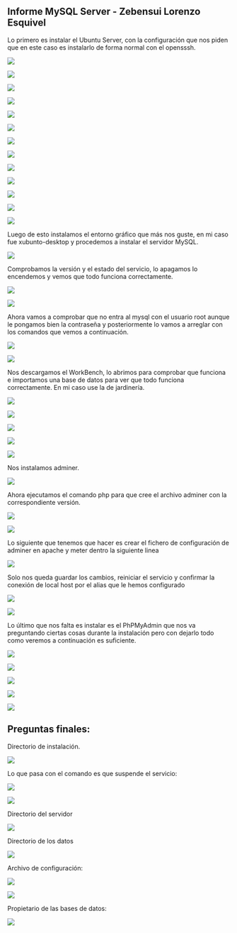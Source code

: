 ## Informe MySQL Server - Zebensui Lorenzo Esquivel

Lo primero es instalar el Ubuntu Server, con la configuración que nos piden que en este caso es instalarlo de forma normal con el opensssh.

![](img/1.png)

![](img/2.png)

![](img/3.png)

![](img/4.png)

![](img/5.png)

![](img/6.png)

![](img/7.png)

![](img/8.png)

![](img/9.png)

![](img/10.png)

![](img/11.png)

![](img/12.png)

![](img/13.png)

Luego de esto instalamos el entorno gráfico que más nos guste, en mi caso fue xubunto-desktop y procedemos a instalar el servidor MySQL.

![](img/14.png)

Comprobamos la versión y el estado del servicio, lo apagamos lo encendemos y vemos que todo funciona correctamente.

![](img/15.png)

![](img/16.png)

Ahora vamos a comprobar que no entra al mysql con el usuario root aunque le pongamos bien la contraseña y posteriormente lo vamos a arreglar con los comandos que vemos a continuación.

![](img/17.png)

![](img/18.png)

Nos descargamos el WorkBench, lo abrimos para comprobar que funciona e importamos una base de datos para ver que todo funciona correctamente. En mi caso use la de jardinería.

![](img/19.png)

![](img/20.png)

![](img/21.png)

![](img/22.png)

![](img/23.png)

Nos instalamos adminer.

![](img/24.png)

Ahora ejecutamos el comando php para que cree el archivo adminer con la correspondiente versión.

![](img/25.png)

![](img/26.png)

Lo siguiente que tenemos que hacer es crear el fichero de configuración de adminer en apache y meter dentro la siguiente linea

![](img/28.png)

Solo nos queda guardar los cambios, reiniciar el servicio y confirmar la conexión de local host por el alias que le hemos configurado

![](img/29.png)

![](img/30.png)

Lo último que nos falta es instalar es el PhPMyAdmin que nos va preguntando ciertas cosas durante la instalación pero con dejarlo todo como veremos a continuación es suficiente.

![](img/31.png)

![](img/32.png)

![](img/33.png)

![](img/34.png)

![](img/35.png)

## Preguntas finales:

Directorio de instalación.

![](img/36.png)

Lo que pasa con el comando es que suspende el servicio:

![](img/42.png)

![](img/43.png)

Directorio del servidor

![](img/37.png)

Directorio de los datos

![](img/38.png)

Archivo de configuración:

![](img/39.png)

![](img/41.png)

Propietario de las bases de datos:

![](img/40.png)
